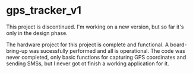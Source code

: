 # gps_tracker_v1
 
This project is discontinued. I'm working on a new version, but so far it's only in the design phase.

The hardware project for this project is complete and functional. A board-bring-up was sucessfully performed and all is operational. The code was never completed, only basic functions for capturing GPS coordinates and sending SMSs, but I never got ot finish a working application for it.

